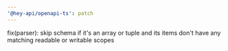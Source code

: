 ```yaml
---
'@hey-api/openapi-ts': patch
---
```


fix(parser): skip schema if it's an array or tuple and its items don't have any matching readable or writable scopes
